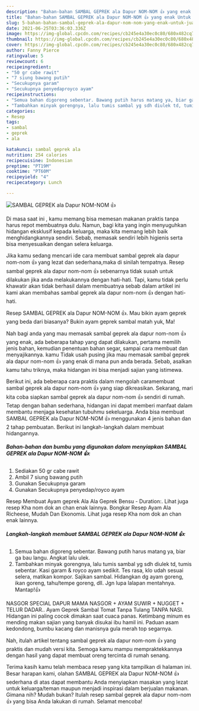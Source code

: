```yaml
---
description: "Bahan-bahan SAMBAL GEPREK ala Dapur NOM-NOM 👍 yang enak Untuk Jualan"
title: "Bahan-bahan SAMBAL GEPREK ala Dapur NOM-NOM 👍 yang enak Untuk Jualan"
slug: 5-bahan-bahan-sambal-geprek-ala-dapur-nom-nom-yang-enak-untuk-jualan
date: 2021-06-25T03:36:03.336Z
image: https://img-global.cpcdn.com/recipes/cb245e4a30ec0c80/680x482cq70/sambal-geprek-ala-dapur-nom-nom-👍-foto-resep-utama.jpg
thumbnail: https://img-global.cpcdn.com/recipes/cb245e4a30ec0c80/680x482cq70/sambal-geprek-ala-dapur-nom-nom-👍-foto-resep-utama.jpg
cover: https://img-global.cpcdn.com/recipes/cb245e4a30ec0c80/680x482cq70/sambal-geprek-ala-dapur-nom-nom-👍-foto-resep-utama.jpg
author: Fanny Pierce
ratingvalue: 5
reviewcount: 6
recipeingredient:
- "50 gr cabe rawit"
- "7 siung bawang putih"
- "Secukupnya garam"
- "Secukupnya penyedaproyco ayam"
recipeinstructions:
- "Semua bahan digoreng sebentar. Bawang putih harus matang ya, biar ga bau langu. Angkat lalu ulek."
- "Tambahkan minyak gorengnya, lalu tumis sambal yg sdh diulek td, tumis sebentar. Kasi garam &amp; royco ayam sedikit. Tes rasa, klo udah sesuai selera, matikan kompor. Sajikan sambal. Hidangkan dg ayam goreng, ikan goreng, tahu/tempe goreng, dll. Jgn lupa lalapan mentahnya. Mantap!👍"
categories:
- Resep
tags:
- sambal
- geprek
- ala

katakunci: sambal geprek ala 
nutrition: 254 calories
recipecuisine: Indonesian
preptime: "PT19M"
cooktime: "PT60M"
recipeyield: "4"
recipecategory: Lunch

---
```



![SAMBAL GEPREK ala Dapur NOM-NOM 👍](https://img-global.cpcdn.com/recipes/cb245e4a30ec0c80/680x482cq70/sambal-geprek-ala-dapur-nom-nom-👍-foto-resep-utama.jpg)

Di masa  saat ini , kamu memang bisa memesan makanan praktis tanpa harus repot membuatnya dulu. Namun, bagi kita yang ingin menyuguhkan hidangan eksklusif kepada keluarga, maka kita memang lebih baik menghidangkannya sendiri. Sebab, memasak sendiri lebih higienis serta bisa menyesuaikan dengan selera keluarga.

Jika kamu sedang mencari ide cara membuat sambal geprek ala dapur nom-nom 👍 yang lezat dan sederhana,maka di sinilah tempatnya. Resep sambal geprek ala dapur nom-nom 👍  sebenarnya tidak susah untuk dilakukan jika anda melakukannya dengan hati-hati. Tapi, kamu tidak perlu khawatir akan tidak berhasil dalam membuatnya 
sebab dalam artikel ini kami akan membahas sambal geprek ala dapur nom-nom 👍 dengan hati-hati.  

Resep SAMBAL GEPREK ala Dapur NOM-NOM 👍. Mau bikin ayam geprek yang beda dari biasanya? Bukin ayam geprek sambal matah yuk, Ma!

Nah bagi anda yang mau memasak sambal geprek ala dapur nom-nom 👍 yang enak, ada beberapa tahap yang dapat dilakukan, pertama memilih jenis bahan, kemudian penentuan bahan segar, sampai cara membuat dan menyajikannya. kamu Tidak usah pusing jika mau memasak sambal geprek ala dapur nom-nom 👍 yang enak di mana pun anda berada. Sebab, asalkan kamu  tahu triknya, maka hidangan ini bisa menjadi sajian yang istimewa.

Berikut ini, ada beberapa cara praktis  dalam mengolah caramembuat sambal geprek ala dapur nom-nom 👍 yang siap dikreasikan. Sekarang, mari kita coba siapkan sambal geprek ala dapur nom-nom 👍 sendiri di rumah. Tetap dengan bahan sederhana, hidangan ini dapat memberi manfaat dalam membantu menjaga kesehatan tubuhmu sekeluarga. Anda bisa membuat SAMBAL GEPREK ala Dapur NOM-NOM 👍 menggunakan 4 jenis bahan dan 2 tahap pembuatan. Berikut ini langkah-langkah dalam membuat hidangannya.

<!--inarticleads1-->

##### Bahan-bahan dan bumbu yang digunakan dalam menyiapkan SAMBAL GEPREK ala Dapur NOM-NOM 👍:

1. Sediakan 50 gr cabe rawit
1. Ambil 7 siung bawang putih
1. Gunakan Secukupnya garam
1. Gunakan Secukupnya penyedap/royco ayam


Resep Membuat Ayam geprek Ala Ala Geprek Bensu - Duration:. Lihat juga resep Kha nom dok an chan enak lainnya. Bongkar Resep Ayam Ala Richeese, Mudah Dan Ekonomis. Lihat juga resep Kha nom dok an chan enak lainnya. 

<!--inarticleads2-->

##### Langkah-langkah membuat SAMBAL GEPREK ala Dapur NOM-NOM 👍:

1. Semua bahan digoreng sebentar. Bawang putih harus matang ya, biar ga bau langu. Angkat lalu ulek.
1. Tambahkan minyak gorengnya, lalu tumis sambal yg sdh diulek td, tumis sebentar. Kasi garam &amp; royco ayam sedikit. Tes rasa, klo udah sesuai selera, matikan kompor. Sajikan sambal. Hidangkan dg ayam goreng, ikan goreng, tahu/tempe goreng, dll. Jgn lupa lalapan mentahnya. Mantap!👍


NASGOR SPECIAL DAPUR MAMA NASGOR + AYAM SUWIR + NUGGET + TELUR DADAR.. Ayam Geprek Sambal Tomat Tanpa Tulang TANPA NASI. Hidangan ini paling cocok dimakan saat cuaca panas. Ketimbang minum es mending makan sajian yang banyak disukai ibu hamil ini. Paduan asam kedondong, bumbu kacang dan manisnya gula merah top segarnya. 

Nah, itulah artikel tentang  sambal geprek ala dapur nom-nom 👍  yang praktis dan mudah versi kita. Semoga kamu mampu mempraktekkannya dengan hasil yang dapat membuat oreng tercinta di rumah senang. 

Terima kasih kamu telah membaca resep yang kita tampilkan di halaman ini. Besar harapan kami, olahan  SAMBAL GEPREK ala Dapur NOM-NOM 👍 sederhana di atas dapat membantu Anda menyiapkan masakan yang lezat untuk keluarga/teman maupun menjadi inspirasi dalam berjualan makanan. Gimana nih? Mudah bukan? Itulah resep sambal geprek ala dapur nom-nom 👍 yang bisa Anda lakukan di rumah. Selamat mencoba!

